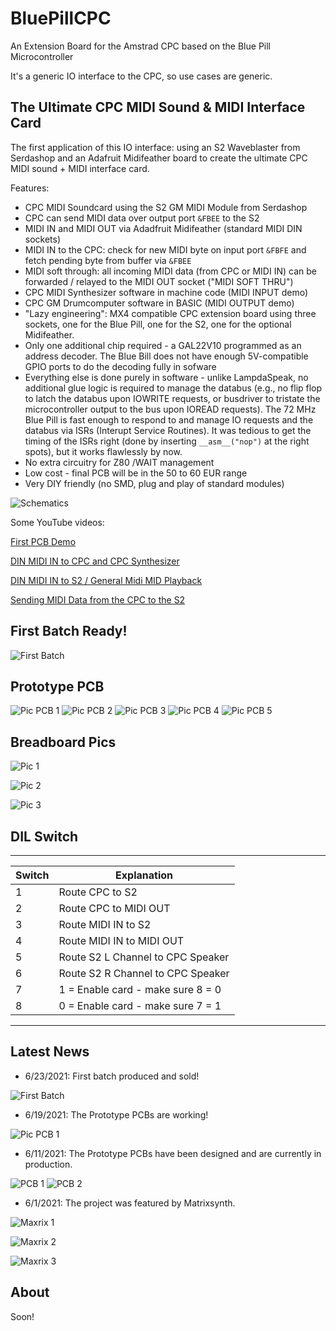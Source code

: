 # BluePillCPC
An Extension Board for the Amstrad CPC based on the Blue Pill Microcontroller 

It's a generic IO interface to the CPC, so use cases are generic. 

## The Ultimate CPC MIDI Sound & MIDI Interface Card

The first application of this IO interface: using an S2 Waveblaster from
Serdashop and an Adafruit Midifeather board to create the ultimate
CPC MIDI sound + MIDI interface card. 

Features:

- CPC MIDI Soundcard using the S2 GM MIDI Module from Serdashop
- CPC can send MIDI data over output port `&FBEE` to the S2
- MIDI IN and MIDI OUT via Adadfruit Midifeather (standard MIDI DIN sockets) 
- MIDI IN to the CPC: check for new MIDI byte on input port `&FBFE` and fetch pending byte from buffer via `&FBEE`
- MIDI soft through: all incoming MIDI data (from CPC or MIDI IN) can be forwarded / relayed to the MIDI OUT socket ("MIDI SOFT THRU")
- CPC MIDI Synthesizer software in machine code (MIDI INPUT demo) 
- CPC GM Drumcomputer software in BASIC (MIDI OUTPUT demo) 
- "Lazy engineering": MX4 compatible CPC extension board using three
sockets, one for the Blue Pill, one for the S2, one for the optional Midifeather.
- Only one additional chip required - a GAL22V10 programmed as an address decoder. The Blue Bill does not have enough 5V-compatible GPIO ports to do the
decoding fully in sofware
- Everything else is done purely in software - unlike LampdaSpeak, no additional glue logic is required to manage the databus (e.g., no flip flop to latch 
the databus upon IOWRITE requests, or busdriver to tristate the microcontroller output to the bus upon IOREAD requests). The 72 MHz Blue Pill is fast enough to respond to and manage IO requests and the databus via ISRs (Interupt Service Routines). It was tedious to get the timing of the ISRs right (done by inserting ``__asm__("nop")`` at the right spots), but it works flawlessly by now.
- No extra circuitry for Z80 /WAIT management 
- Low cost - final PCB will be in the 50 to 60 EUR range 
- Very DIY friendly (no SMD, plug and play of standard modules)

![Schematics](pics/schematics.png) 

Some YouTube videos: 

[First PCB Demo](https://youtu.be/ioN5ufExyvQ) 

[DIN MIDI IN to CPC and CPC Synthesizer](https://youtu.be/qN9ypJHENk0)

[DIN MIDI IN to S2 / General Midi MID Playback](https://youtu.be/xLs3ZQm0AvA)

[Sending MIDI Data from the CPC to the S2](https://youtu.be/EcW2L8-IfYQ)

## First Batch Ready!

![First Batch](pics/first-batch.jpg) 

## Prototype PCB 

![Pic PCB 1](pics/board-1.jpg) 
![Pic PCB 2](pics/board-2.jpg) 
![Pic PCB 3](pics/board-3.jpg) 
![Pic PCB 4](pics/board-4.jpg) 
![Pic PCB 5](pics/board-5.jpg) 


## Breadboard Pics

![Pic 1](pics/breadboard2.jpg) 

![Pic 2](pics/breadboard.jpg) 

![Pic 3](pics/pic4.jpg) 

## DIL Switch 

----------------------------------------------
| Switch | Explanation                       | 
|--------|-----------------------------------|
|   1    | Route CPC to S2                   | 
|   2    | Route CPC to MIDI OUT             | 
|   3    | Route MIDI IN to S2               | 
|   4    | Route MIDI IN to MIDI OUT         | 
|   5    | Route S2 L Channel to CPC Speaker | 
|   6    | Route S2 R Channel to CPC Speaker | 
|   7    | 1 = Enable card - make sure 8 = 0 | 
|   8    | 0 = Enable card - make sure 7 = 1 | 
----------------------------------------------




## Latest News

- 6/23/2021: First batch produced and sold! 

![First Batch](pics/first-batch.jpg) 


- 6/19/2021: The Prototype PCBs are working! 

![Pic PCB 1](pics/board-1.jpg) 

- 6/11/2021: The Prototype PCBs have been designed and are currently in production. 

![PCB 1](pics/pcb.png) 
![PCB 2](pics/pcb2.png) 


- 6/1/2021: The project was featured by Matrixsynth. 

![Maxrix 1](pics/matrixsynth1.png) 

![Maxrix 2](pics/matrixsynth3.png) 

![Maxrix 3](pics/matrixsynth3.png) 

## About

Soon! 


